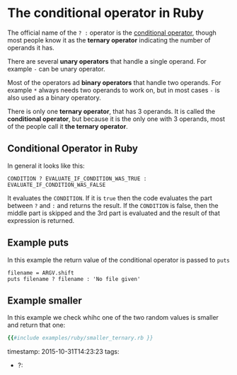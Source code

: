# The conditional operator in Ruby

The official name of the `? :` operator is the [conditional operator](https://en.wikipedia.org/wiki/%3F:),
though most people know it as the **ternary operator** indicating the number of operands it has.


There are several **unary operators** that handle a single operand. For example `-` can be unary operator.

Most of the operators ad **binary operators** that handle two operands. For example `*` always needs two operands to
work on, but in most cases `-` is also used as a binary operatory.

There is only one **ternary operator**, that has 3 operands. It is called the **conditional operator**, but because
it is the only one with 3 operands, most of the people call it **the ternary operator**.


## Conditional Operator in Ruby

In general it looks like this:

```
CONDITION ? EVALUATE_IF_CONDITION_WAS_TRUE : EVALUATE_IF_CONDITION_WAS_FALSE
```

It evaluates the `CONDITION`. If it is `true` then the code evaluates the part between `?` and `:` and returns the result.
If the `CONDITION` is false, then the middle part is skipped and the 3rd part is evaluated and the result of that expression is returned.

## Example puts

In this example the return value of the conditional operator is passed to `puts`

```
filename = ARGV.shift
puts filename ? filename : 'No file given'
```

## Example smaller

In this example we check whihc one of the two random values is smaller and return that one:

```ruby
{{#include examples/ruby/smaller_ternary.rb }}
```

timestamp: 2015-10-31T14:23:23
tags:
  - ?:

